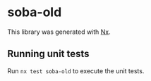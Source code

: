 # soba-old

This library was generated with [Nx](https://nx.dev).

## Running unit tests

Run `nx test soba-old` to execute the unit tests.
